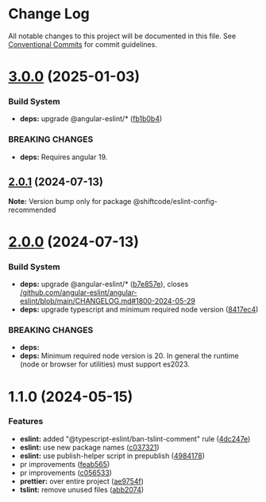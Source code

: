 # Change Log

All notable changes to this project will be documented in this file.
See [Conventional Commits](https://conventionalcommits.org) for commit guidelines.

# [3.0.0](https://github.com/shiftcode/sc-commons-public/compare/@shiftcode/eslint-config-recommended@2.0.1...@shiftcode/eslint-config-recommended@3.0.0) (2025-01-03)

### Build System

- **deps:** upgrade @angular-eslint/\* ([fb1b0b4](https://github.com/shiftcode/sc-commons-public/commit/fb1b0b4161aaf9e23345ed543f598a5a4a79f7ba))

### BREAKING CHANGES

- **deps:** Requires angular 19.

## [2.0.1](https://github.com/shiftcode/sc-commons-public/compare/@shiftcode/eslint-config-recommended@2.0.0...@shiftcode/eslint-config-recommended@2.0.1) (2024-07-13)

**Note:** Version bump only for package @shiftcode/eslint-config-recommended

# [2.0.0](https://github.com/shiftcode/sc-commons-public/compare/@shiftcode/eslint-config-recommended@1.1.0...@shiftcode/eslint-config-recommended@2.0.0) (2024-07-13)

### Build System

- **deps:** upgrade @angular-eslint/\* ([b7e857e](https://github.com/shiftcode/sc-commons-public/commit/b7e857efe54d49e759d1ad15a69c7ac0fbd7af30)), closes [/github.com/angular-eslint/angular-eslint/blob/main/CHANGELOG.md#1800-2024-05-29](https://github.com//github.com/angular-eslint/angular-eslint/blob/main/CHANGELOG.md/issues/1800-2024-05-29)
- **deps:** upgrade typescript and minimum required node version ([8417ec4](https://github.com/shiftcode/sc-commons-public/commit/8417ec403de6f33fa50caa96692a29c32c186b0e))

### BREAKING CHANGES

- **deps:**
- **deps:** Minimum required node version is 20. In general the runtime (node or browser for utilities) must support es2023.

# 1.1.0 (2024-05-15)

### Features

- **eslint:** added "@typescript-eslint/ban-tslint-comment" rule ([4dc247e](https://github.com/shiftcode/sc-commons-public/commit/4dc247ef980dd8aed8546cab7711818c34c46e4e))
- **eslint:** use new package names ([c037321](https://github.com/shiftcode/sc-commons-public/commit/c037321a5a97cdd66a1d88cf7a482a80116da859))
- **eslint:** use publish-helper script in prepublish ([4984178](https://github.com/shiftcode/sc-commons-public/commit/498417879386b4d1a7a5dcb83995576d270b077a))
- pr improvements ([feab565](https://github.com/shiftcode/sc-commons-public/commit/feab5657bb50fb8a60036b512746e14c51c6aa6a))
- pr improvements ([c056533](https://github.com/shiftcode/sc-commons-public/commit/c056533dae11df88204a3b8c0a9d9ae7bf0c942c))
- **prettier:** over entire project ([ae9754f](https://github.com/shiftcode/sc-commons-public/commit/ae9754fa1267c6f481ef727ba2a8d7dcc0d98f1e))
- **tslint:** remove unused files ([abb2074](https://github.com/shiftcode/sc-commons-public/commit/abb2074c05b363ecff51473eff1a9feacfb534cc))
